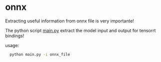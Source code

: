 # onnx

Extracting useful information from onnx file is very importante!

The python script [main.py](./main.py) extract the model input and output for tensorrt bindings!

usage:

```bash
  python main.py -i onnx_file
```

